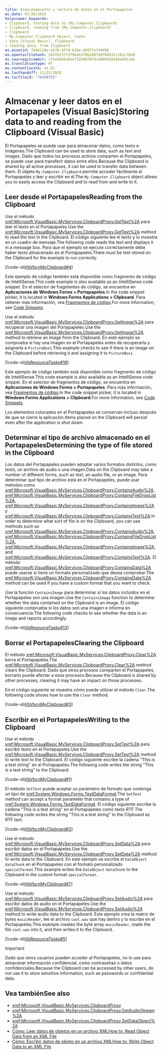 ```yaml
---
title: Almacenamiento y lectura de datos en el Portapapeles
ms.date: 07/20/2015
helpviewer_keywords:
- Clipboard, storing data to (My.Computer.Clipboard)
- Clipboard, reading from (My.Computer.Clipboard)
- Clipboard
- My.Computer.Clipboard object, tasks
- data [Visual Basic], Clipboard
- reading data, from Clipboard
ms.assetid: f690119a-4378-4f7d-b20e-d9377ef49496
ms.openlocfilehash: 243fb237f3f9ba53f8b29079df08531c102c78dd
ms.sourcegitcommit: 17ee6605e01ef32506f8fdc686954244ba6911de
ms.translationtype: HT
ms.contentlocale: es-ES
ms.lasthandoff: 11/22/2019
ms.locfileid: "74349732"
---
```

# <a name="storing-data-to-and-reading-from-the-clipboard-visual-basic"></a><span data-ttu-id="9aff5-102">Almacenar y leer datos en el Portapapeles (Visual Basic)</span><span class="sxs-lookup"><span data-stu-id="9aff5-102">Storing data to and reading from the Clipboard (Visual Basic)</span></span>

<span data-ttu-id="9aff5-103">El Portapapeles se puede usar para almacenar datos, como texto e imágenes.</span><span class="sxs-lookup"><span data-stu-id="9aff5-103">The Clipboard can be used to store data, such as text and images.</span></span> <span data-ttu-id="9aff5-104">Dado que todos los procesos activos comparten el Portapapeles, se puede usar para transferir datos entre ellos.</span><span class="sxs-lookup"><span data-stu-id="9aff5-104">Because the Clipboard is shared by all active processes, it can be used to transfer data between them.</span></span> <span data-ttu-id="9aff5-105">El objeto `My.Computer.Clipboard` permite acceder fácilmente al Portapapeles y leer y escribir en él.</span><span class="sxs-lookup"><span data-stu-id="9aff5-105">The `My.Computer.Clipboard` object allows you to easily access the Clipboard and to read from and write to it.</span></span>  
  
## <a name="reading-from-the-clipboard"></a><span data-ttu-id="9aff5-106">Leer desde el Portapapeles</span><span class="sxs-lookup"><span data-stu-id="9aff5-106">Reading from the Clipboard</span></span>  

 <span data-ttu-id="9aff5-107">Use el método <xref:Microsoft.VisualBasic.MyServices.ClipboardProxy.GetText%2A> para leer el texto en el Portapapeles.</span><span class="sxs-lookup"><span data-stu-id="9aff5-107">Use the <xref:Microsoft.VisualBasic.MyServices.ClipboardProxy.GetText%2A> method to read the text in the Clipboard.</span></span> <span data-ttu-id="9aff5-108">El código siguiente lee el texto y lo muestra en un cuadro de mensaje.</span><span class="sxs-lookup"><span data-stu-id="9aff5-108">The following code reads the text and displays it in a message box.</span></span> <span data-ttu-id="9aff5-109">Para que el ejemplo se ejecute correctamente debe haber texto almacenado en el Portapapeles.</span><span class="sxs-lookup"><span data-stu-id="9aff5-109">There must be text stored on the Clipboard for the example to run correctly.</span></span>  
  
 [!code-vb[VbVbcnMyClipboard#4](~/samples/snippets/visualbasic/VS_Snippets_VBCSharp/VbVbcnMyClipboard/VB/Class1.vb#4)]  
  
 <span data-ttu-id="9aff5-110">Este ejemplo de código también está disponible como fragmento de código de IntelliSense.</span><span class="sxs-lookup"><span data-stu-id="9aff5-110">This code example is also available as an IntelliSense code snippet.</span></span> <span data-ttu-id="9aff5-111">En el selector de fragmentos de código, se encuentra en **Aplicaciones de Windows Forms > Portapapeles**.</span><span class="sxs-lookup"><span data-stu-id="9aff5-111">In the code snippet picker, it is located in **Windows Forms Applications > Clipboard**.</span></span> <span data-ttu-id="9aff5-112">Para obtener más información, vea [Fragmentos de código](/visualstudio/ide/code-snippets).</span><span class="sxs-lookup"><span data-stu-id="9aff5-112">For more information, see [Code Snippets](/visualstudio/ide/code-snippets).</span></span>  
  
 <span data-ttu-id="9aff5-113">Use el método <xref:Microsoft.VisualBasic.MyServices.ClipboardProxy.GetImage%2A> para recuperar una imagen del Portapapeles.</span><span class="sxs-lookup"><span data-stu-id="9aff5-113">Use the <xref:Microsoft.VisualBasic.MyServices.ClipboardProxy.GetImage%2A> method to retrieve an image from the Clipboard.</span></span> <span data-ttu-id="9aff5-114">En este ejemplo se comprueba si hay una imagen en el Portapapeles antes de recuperarla y asignarla a `PictureBox1`.</span><span class="sxs-lookup"><span data-stu-id="9aff5-114">This example checks to see if there is an image on the Clipboard before retrieving it and assigning it to `PictureBox1`.</span></span>  
  
 [!code-vb[VbResourceTasks#16](~/samples/snippets/visualbasic/VS_Snippets_VBCSharp/VbResourceTasks/VB/Class1.vb#16)]  
  
 <span data-ttu-id="9aff5-115">Este ejemplo de código también está disponible como fragmento de código de IntelliSense.</span><span class="sxs-lookup"><span data-stu-id="9aff5-115">This code example is also available as an IntelliSense code snippet.</span></span> <span data-ttu-id="9aff5-116">En el selector de fragmentos de código, se encuentra en **Aplicaciones de Windows Forms > Portapapeles**. Para más información, vea [Fragmentos de código](/visualstudio/ide/code-snippets).</span><span class="sxs-lookup"><span data-stu-id="9aff5-116">In the code snippet picker, it is located in **Windows Forms Applications > Clipboard**.For more information, see [Code Snippets](/visualstudio/ide/code-snippets).</span></span>  
  
 <span data-ttu-id="9aff5-117">Los elementos colocados en el Portapapeles se conservan incluso después de que se cierre la aplicación.</span><span class="sxs-lookup"><span data-stu-id="9aff5-117">Items placed on the Clipboard will persist even after the application is shut down.</span></span>  
  
## <a name="determining-the-type-of-file-stored-in-the-clipboard"></a><span data-ttu-id="9aff5-118">Determinar el tipo de archivo almacenado en el Portapapeles</span><span class="sxs-lookup"><span data-stu-id="9aff5-118">Determining the type of file stored in the Clipboard</span></span>  

 <span data-ttu-id="9aff5-119">Los datos del Portapapeles pueden adoptar varios formatos distintos, como texto, un archivo de audio o una imagen.</span><span class="sxs-lookup"><span data-stu-id="9aff5-119">Data on the Clipboard may take a number of different forms, such as text, an audio file, or an image.</span></span> <span data-ttu-id="9aff5-120">Para determinar qué tipo de archivo está en el Portapapeles, puede usar métodos como <xref:Microsoft.VisualBasic.MyServices.ClipboardProxy.ContainsAudio%2A>, <xref:Microsoft.VisualBasic.MyServices.ClipboardProxy.ContainsFileDropList%2A>, <xref:Microsoft.VisualBasic.MyServices.ClipboardProxy.ContainsImage%2A> y <xref:Microsoft.VisualBasic.MyServices.ClipboardProxy.ContainsText%2A>.</span><span class="sxs-lookup"><span data-stu-id="9aff5-120">In order to determine what sort of file is on the Clipboard, you can use methods such as <xref:Microsoft.VisualBasic.MyServices.ClipboardProxy.ContainsAudio%2A>, <xref:Microsoft.VisualBasic.MyServices.ClipboardProxy.ContainsFileDropList%2A>, <xref:Microsoft.VisualBasic.MyServices.ClipboardProxy.ContainsImage%2A>, and <xref:Microsoft.VisualBasic.MyServices.ClipboardProxy.ContainsText%2A>.</span></span> <span data-ttu-id="9aff5-121">El método <xref:Microsoft.VisualBasic.MyServices.ClipboardProxy.ContainsData%2A> puede usarse si tiene un formato personalizado que desea comprobar.</span><span class="sxs-lookup"><span data-stu-id="9aff5-121">The <xref:Microsoft.VisualBasic.MyServices.ClipboardProxy.ContainsData%2A> method can be used if you have a custom format that you want to check.</span></span>  
  
 <span data-ttu-id="9aff5-122">Use la función `ContainsImage` para determinar si los datos incluidos en el Portapapeles son una imagen.</span><span class="sxs-lookup"><span data-stu-id="9aff5-122">Use the `ContainsImage` function to determine whether the data contained on the Clipboard is an image.</span></span> <span data-ttu-id="9aff5-123">El código siguiente comprueba si los datos son una imagen e informa en consecuencia.</span><span class="sxs-lookup"><span data-stu-id="9aff5-123">The following code checks to see whether the data is an image and reports accordingly.</span></span>  
  
 [!code-vb[VbResourceTasks#13](~/samples/snippets/visualbasic/VS_Snippets_VBCSharp/VbResourceTasks/VB/Class1.vb#13)]  
  
## <a name="clearing-the-clipboard"></a><span data-ttu-id="9aff5-124">Borrar el Portapapeles</span><span class="sxs-lookup"><span data-stu-id="9aff5-124">Clearing the Clipboard</span></span>  

 <span data-ttu-id="9aff5-125">El método <xref:Microsoft.VisualBasic.MyServices.ClipboardProxy.Clear%2A> borra el Portapapeles.</span><span class="sxs-lookup"><span data-stu-id="9aff5-125">The <xref:Microsoft.VisualBasic.MyServices.ClipboardProxy.Clear%2A> method clears the Clipboard.</span></span> <span data-ttu-id="9aff5-126">Dado que otros procesos comparten el Portapapeles, borrarlo puede afectar a esos procesos.</span><span class="sxs-lookup"><span data-stu-id="9aff5-126">Because the Clipboard is shared by other processes, clearing it may have an impact on those processes.</span></span>  
  
 <span data-ttu-id="9aff5-127">En el código siguiente se muestra cómo puede utilizar el método `Clear`.</span><span class="sxs-lookup"><span data-stu-id="9aff5-127">The following code shows how to use the `Clear` method.</span></span>  
  
 [!code-vb[VbVbcnMyClipboard#3](~/samples/snippets/visualbasic/VS_Snippets_VBCSharp/VbVbcnMyClipboard/VB/Class1.vb#3)]  
  
## <a name="writing-to-the-clipboard"></a><span data-ttu-id="9aff5-128">Escribir en el Portapapeles</span><span class="sxs-lookup"><span data-stu-id="9aff5-128">Writing to the Clipboard</span></span>  

 <span data-ttu-id="9aff5-129">Use el método <xref:Microsoft.VisualBasic.MyServices.ClipboardProxy.SetText%2A> para escribir texto en el Portapapeles.</span><span class="sxs-lookup"><span data-stu-id="9aff5-129">Use the <xref:Microsoft.VisualBasic.MyServices.ClipboardProxy.SetText%2A> method to write text to the Clipboard.</span></span> <span data-ttu-id="9aff5-130">El código siguiente escribe la cadena "This is a test string" en el Portapapeles.</span><span class="sxs-lookup"><span data-stu-id="9aff5-130">The following code writes the string "This is a test string" to the Clipboard.</span></span>  
  
 [!code-vb[VbVbcnMyClipboard#1](~/samples/snippets/visualbasic/VS_Snippets_VBCSharp/VbVbcnMyClipboard/VB/Class1.vb#1)]  
  
 <span data-ttu-id="9aff5-131">El método `SetText` puede aceptar un parámetro de formato que contenga un tipo de <xref:System.Windows.Forms.TextDataFormat>.</span><span class="sxs-lookup"><span data-stu-id="9aff5-131">The `SetText` method can accept a format parameter that contains a type of <xref:System.Windows.Forms.TextDataFormat>.</span></span> <span data-ttu-id="9aff5-132">El código siguiente escribe la cadena "This is a test string" en el Portapapeles como texto RTF.</span><span class="sxs-lookup"><span data-stu-id="9aff5-132">The following code writes the string "This is a test string" to the Clipboard as RTF text.</span></span>  
  
 [!code-vb[VbVbcnMyClipboard#2](~/samples/snippets/visualbasic/VS_Snippets_VBCSharp/VbVbcnMyClipboard/VB/Class1.vb#2)]  
  
 <span data-ttu-id="9aff5-133">Use el método <xref:Microsoft.VisualBasic.MyServices.ClipboardProxy.SetData%2A> para escribir datos en el Portapapeles.</span><span class="sxs-lookup"><span data-stu-id="9aff5-133">Use the <xref:Microsoft.VisualBasic.MyServices.ClipboardProxy.SetData%2A> method to write data to the Clipboard.</span></span> <span data-ttu-id="9aff5-134">En este ejemplo se escribe el `DataObject` `dataChunk` en el Portapapeles con el formato personalizado `specialFormat`.</span><span class="sxs-lookup"><span data-stu-id="9aff5-134">This example writes the `DataObject` `dataChunk` to the Clipboard in the custom format `specialFormat`.</span></span>  
  
 [!code-vb[VbVbcnMyClipboard#7](~/samples/snippets/visualbasic/VS_Snippets_VBCSharp/VbVbcnMyClipboard/VB/Class1.vb#7)]  
  
 <span data-ttu-id="9aff5-135">Use el método <xref:Microsoft.VisualBasic.MyServices.ClipboardProxy.SetAudio%2A> para escribir datos de audio en el Portapapeles.</span><span class="sxs-lookup"><span data-stu-id="9aff5-135">Use the <xref:Microsoft.VisualBasic.MyServices.ClipboardProxy.SetAudio%2A> method to write audio data to the Clipboard.</span></span> <span data-ttu-id="9aff5-136">Este ejemplo crea la matriz de bytes `musicReader`, lee el archivo `cool.wav` que hay dentro y lo escribe en el Portapapeles.</span><span class="sxs-lookup"><span data-stu-id="9aff5-136">This example creates the byte array `musicReader`, reads the file `cool.wav` into it, and then writes it to the Clipboard.</span></span>  
  
 [!code-vb[VbResourceTasks#5](~/samples/snippets/visualbasic/VS_Snippets_VBCSharp/VbResourceTasks/VB/Class1.vb#5)]  
  
> [!IMPORTANT]
> <span data-ttu-id="9aff5-137">Dado que otros usuarios pueden acceder al Portapapeles, no lo use para almacenar información confidencial, como contraseñas o datos confidenciales.</span><span class="sxs-lookup"><span data-stu-id="9aff5-137">Because the Clipboard can be accessed by other users, do not use it to store sensitive information, such as passwords or confidential data.</span></span>  
  
## <a name="see-also"></a><span data-ttu-id="9aff5-138">Vea también</span><span class="sxs-lookup"><span data-stu-id="9aff5-138">See also</span></span>

- <xref:Microsoft.VisualBasic.MyServices.ClipboardProxy>
- <xref:Microsoft.VisualBasic.MyServices.ClipboardProxy.GetAudioStream%2A>
- <xref:Microsoft.VisualBasic.MyServices.ClipboardProxy.SetDataObject%2A>
- [<span data-ttu-id="9aff5-139">Cómo: Leer datos de objetos en un archivo XML</span><span class="sxs-lookup"><span data-stu-id="9aff5-139">How to: Read Object Data from an XML File</span></span>](../../../programming-guide/concepts/serialization/how-to-read-object-data-from-an-xml-file.md)
- [<span data-ttu-id="9aff5-140">Cómo: Escribir datos de objeto en un archivo XML</span><span class="sxs-lookup"><span data-stu-id="9aff5-140">How to: Write Object Data to an XML File</span></span>](../../../programming-guide/concepts/serialization/how-to-write-object-data-to-an-xml-file.md)
